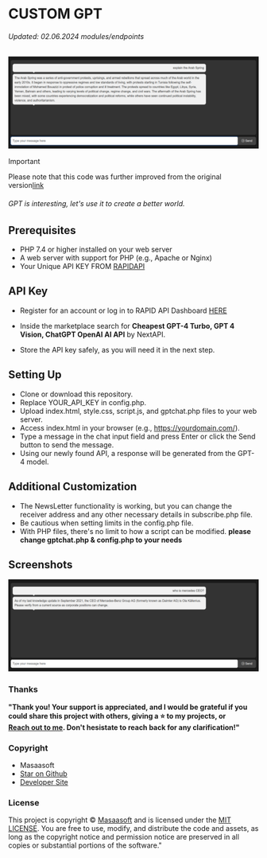 # CUSTOM GPT
###### Updated: 02.06.2024 modules/endpoints

![Screenshot](chatgpt.png)


> [!IMPORTANT]
> Please note that this code was further improved from the original version[link](https://github.com/VolkanSah/GPT-Chatbot)

###### GPT is interesting, let's use it to create a better world.

## Prerequisites
-  PHP 7.4 or higher installed on your web server
-  A web server with support for PHP (e.g., Apache or Nginx)
-  Your Unique API KEY FROM [RAPIDAPI](https://rapidapi.com/NextAPI/api/cheapest-gpt-4-turbo-gpt-4-vision-chatgpt-openai-ai-api)

## API Key
- Register for an account or log in to RAPID API Dashboard [HERE](https://rapidapi.com/)
- Inside the marketplace search for **Cheapest GPT-4 Turbo, GPT 4 Vision, ChatGPT OpenAI AI API** by NextAPI.

- Store the API key safely, as you will need it in the next step.

## Setting Up
- Clone or download this repository.
- Replace YOUR_API_KEY in config.php.
- Upload index.html, style.css, script.js, and gptchat.php files to your web server.
- Access index.html in your browser (e.g., https://yourdomain.com/).
- Type a message in the chat input field and press Enter or click the Send button to send the message.
- Using our newly found API, a response will be generated from the GPT-4 model.

## Additional Customization
- The NewsLetter functionality is working, but you can change the receiver address and any other necessary details in subscribe.php file.
- Be cautious when setting limits in the config.php file.
- With PHP files, there's no limit to how a script can be modified.
**please change gptchat.php & config.php to your needs**

## Screenshots
![Screenshot](Screensh.png)

### Thanks
**"Thank you! Your support is appreciated, and I would be grateful if you could share this project with others,  giving a :star: to my projects, or  
[Reach out to me](mailto:john.nzambah@gmail.com). Don't hesistate to reach back for any clarification!"**

### Copyright
- Masaasoft
- [Star on Github](https://github.com/johnnzamba)
- [Developer Site](https://volkansah.github.io)


### License
This project is copyright © [Masaasoft](https://github.com/johnnzamba) and is licensed under the [MIT LICENSE](LICENSE). You are free to use, modify, and distribute the code and assets, as long as the copyright notice and permission notice are preserved in all copies or substantial portions of the software."


